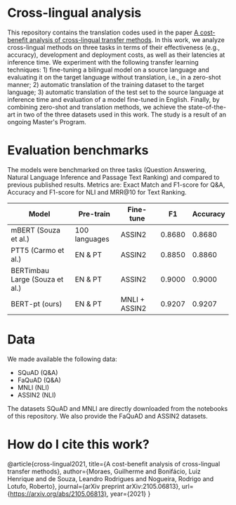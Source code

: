 # Cross-lingual analysis

This repository contains the translation codes used in the paper [A cost-benefit analysis of cross-lingual transfer methods](https://arxiv.org/abs/2105.06813). In this work, we analyze cross-lingual methods on three tasks in terms of their effectiveness (e.g., accuracy), development and deployment costs, as well as their latencies at inference time. We experiment with the following transfer learning techniques: 1) fine-tuning a bilingual model on a source language and evaluating it on the target language without translation, i.e., in a zero-shot manner; 2) automatic translation of the training dataset to the target language; 3) automatic translation of the test set to the source language at inference time and evaluation of a model fine-tuned in English. Finally, by combining zero-shot and translation methods, we achieve the state-of-the-art in two of the three datasets used in this work. The study is a result of an ongoing Master's Program.

# Evaluation benchmarks
The models were benchmarked on three tasks (Question Answering, Natural Language Inference and Passage Text Ranking) and compared to previous published results. Metrics are: Exact Match and F1-score for Q&A, Accuracy and F1-score for NLI and MRR@10 for Text Ranking.

| Model                           | Pre-train     | Fine-tune       | F1           | Accuracy    | 
| ------------------------------- | ------------- | --------------- | ------------ | ----------- | 
| mBERT (Souza et al.)            | 100 languages |   ASSIN2        |   0.8680     |   0.8680    |
| PTT5 (Carmo et al.)             | EN & PT       |   ASSIN2        |   0.8850     |   0.8860    |
| BERTimbau Large (Souza et al.)  | EN & PT       |   ASSIN2        |   0.9000     |   0.9000    |
| BERT-pt (ours)                  | EN & PT       |  MNLI + ASSIN2  |   0.9207     |   0.9207    |    
                 
# Data 

We made available the following data:
- SQuAD (Q&A)
- FaQuAD (Q&A)
- MNLI (NLI)
- ASSIN2 (NLI)

The datasets SQuAD and MNLI are directly downloaded from the notebooks of this repository. We also provide the FaQuAD and ASSIN2 datasets.

# How do I cite this work?

@article{cross-lingual2021,
    title={A cost-benefit analysis of cross-lingual transfer methods},
    author={Moraes, Guilherme and Bonifácio, Luiz Henrique and de Souza, Leandro Rodrigues and Nogueira, Rodrigo and Lotufo, Roberto},
    journal={arXiv preprint arXiv:2105.06813},
    url={https://arxiv.org/abs/2105.06813},
    year={2021}
}
